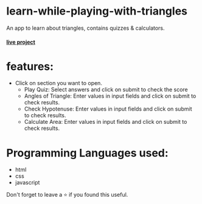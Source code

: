 # learn-while-playing-with-triangles

An app to learn about triangles, contains quizzes & calculators.
<br/>



#### [live project]()

# features:
 - Click on section you want to open.
    - Play Quiz: Select answers and click on submit to check the score
    - Angles of Triangle: Enter values in input fields and click on submit to check results.
    - Check Hypotenuse: Enter values in input fields and click on submit to check results.
    - Calculate Area: Enter values in input fields and click on submit to check results.


# Programming Languages used:
 - html
 - css 
 - javascript 

Don't forget to leave a ⭐ if you found this useful.

